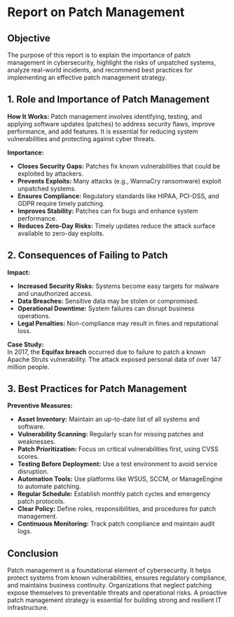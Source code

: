 # Report on Patch Management

## Objective
The purpose of this report is to explain the importance of patch management in cybersecurity, highlight the risks of unpatched systems, analyze real-world incidents, and recommend best practices for implementing an effective patch management strategy.

## 1. Role and Importance of Patch Management

**How It Works:** Patch management involves identifying, testing, and applying software updates (patches) to address security flaws, improve performance, and add features. It is essential for reducing system vulnerabilities and protecting against cyber threats.

**Importance:**
- **Closes Security Gaps:** Patches fix known vulnerabilities that could be exploited by attackers.
- **Prevents Exploits:** Many attacks (e.g., WannaCry ransomware) exploit unpatched systems.
- **Ensures Compliance:** Regulatory standards like HIPAA, PCI-DSS, and GDPR require timely patching.
- **Improves Stability:** Patches can fix bugs and enhance system performance.
- **Reduces Zero-Day Risks:** Timely updates reduce the attack surface available to zero-day exploits.

## 2. Consequences of Failing to Patch

**Impact:**
- **Increased Security Risks:** Systems become easy targets for malware and unauthorized access.
- **Data Breaches:** Sensitive data may be stolen or compromised.
- **Operational Downtime:** System failures can disrupt business operations.
- **Legal Penalties:** Non-compliance may result in fines and reputational loss.

**Case Study:**  
In 2017, the **Equifax breach** occurred due to failure to patch a known Apache Struts vulnerability. The attack exposed personal data of over 147 million people.

## 3. Best Practices for Patch Management

**Preventive Measures:**
- **Asset Inventory:** Maintain an up-to-date list of all systems and software.
- **Vulnerability Scanning:** Regularly scan for missing patches and weaknesses.
- **Patch Prioritization:** Focus on critical vulnerabilities first, using CVSS scores.
- **Testing Before Deployment:** Use a test environment to avoid service disruption.
- **Automation Tools:** Use platforms like WSUS, SCCM, or ManageEngine to automate patching.
- **Regular Schedule:** Establish monthly patch cycles and emergency patch protocols.
- **Clear Policy:** Define roles, responsibilities, and procedures for patch management.
- **Continuous Monitoring:** Track patch compliance and maintain audit logs.

## Conclusion
Patch management is a foundational element of cybersecurity. It helps protect systems from known vulnerabilities, ensures regulatory compliance, and maintains business continuity. Organizations that neglect patching expose themselves to preventable threats and operational risks. A proactive patch management strategy is essential for building strong and resilient IT infrastructure.


